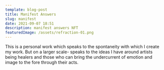 ```yaml
---
template: blog-post
title: Manifest Answers
slug: manifest
date: 2021-09-07 18:51
description: manifest answers NFT
featuredImage: /assets/refraction-01.png
---
```

This is a personal work which speaks to the spontaneity with which I create my work. But on a larger scale- speaks to the ideas I have around artists being healers and those who can bring the undercurrent of emotion and image to the fore through their acts.